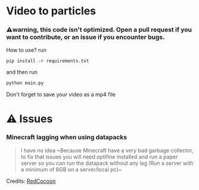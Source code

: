 # Video to particles
### ⚠️warning, this code isn't optimized. Open a pull request if you want to contribute, or an issue if you encounter bugs.
How to use? run
```shell
pip install -r requirements.txt
```
and then run
```python
python main.py
```
Don't forget to save your video as a mp4 file

# ⚠️ Issues

### Minecraft lagging when using datapacks
> I have no idea
~Because Minecraft have a very bad garbage collector, to fix that issues you will need optifine installed and run a paper server so you can run the datapack without any lag (Run a server with a minimum of 6GB on a server/local pc)~

Credits:
[RedCocoon](https://github.com/RedCocoon/PythonSiphon/blob/main/minecraft-tools/image_to_particles_converter.py)
